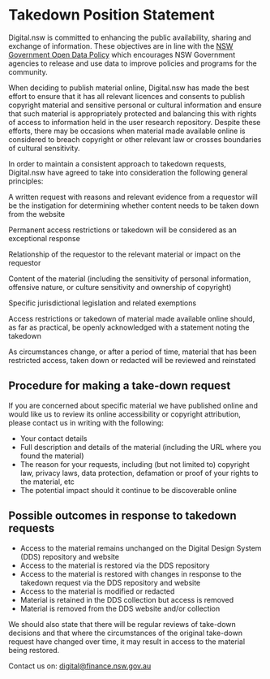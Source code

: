 # Takedown Position Statement #
Digital.nsw is committed to enhancing the public availability, sharing and exchange of information. These objectives are in line with the [NSW Government Open Data Policy](https://www.digital.nsw.gov.au/policy/data-information/making-data-open/nsw-open-data-policy) which encourages NSW Government agencies to release and use data to improve policies and programs for the community.  

When deciding to publish material online, Digital.nsw has made the best effort to ensure that it has all relevant licences and consents to publish copyright material and sensitive personal or cultural information  and ensure that such material is appropriately protected and balancing this with rights of access to information held in the user research repository. Despite these efforts, there may be occasions when material made available online is considered to breach copyright or other relevant law or crosses boundaries of cultural sensitivity. 

In order to maintain a consistent approach to takedown requests, Digital.nsw have agreed to take into consideration the following general principles: 

A written request with reasons and relevant evidence from a requestor will be the instigation for determining whether content needs to be taken down from the website 

Permanent access restrictions or takedown will be considered as an exceptional response 

Relationship of the requestor to the relevant material or impact on the requestor 

Content of the material (including the sensitivity of personal information, offensive nature, or culture sensitivity and ownership of copyright) 

Specific jurisdictional legislation and related exemptions 

Access restrictions or takedown of material made available online should, as far as practical, be openly acknowledged with a statement noting the takedown 

As circumstances change, or after a period of time, material that has been restricted access, taken down or redacted will be reviewed and reinstated 

## Procedure for making a take-down request ##

If you are concerned about specific material we have published online and would like us to review its online accessibility or copyright attribution, please contact us in writing with the following: 

- Your contact details 
- Full description and details of the material (including the URL where you found the material) 
- The reason for your requests, including (but not limited to) copyright law, privacy laws, data protection, defamation or proof of your rights to the material, etc 
- The potential impact should it continue to be discoverable online 

## Possible outcomes in response to takedown requests  ##

- Access to the material remains unchanged on the Digital Design System (DDS) repository and website 
- Access to the material is restored via the DDS repository 
- Access to the material is restored with changes in response to the takedown request via the DDS repository and website 
- Access to the material is modified or redacted 
- Material is retained in the DDS collection but access is removed 
- Material is removed from the DDS website and/or collection 

We should also state that there will be regular reviews of take-down decisions and that where the circumstances of the original take-down request have changed over time, it may result in access to the material being restored. 

Contact us on: [digital@finance.nsw.gov.au](digital@finance.nsw.gov.au)
